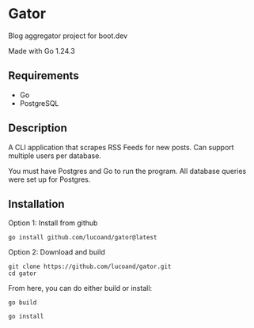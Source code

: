 # Gator

Blog aggregator project for boot.dev

Made with Go 1.24.3

## Requirements
- Go
- PostgreSQL

## Description

A CLI application that scrapes RSS Feeds for new posts.  Can support multiple users per database.

You must have Postgres and Go to run the program.  All database queries were set up for Postgres.

## Installation

Option 1: Install from github

```console
go install github.com/lucoand/gator@latest
```

Option 2: Download and build

```console
git clone https://github.com/lucoand/gator.git
cd gator
```

From here, you can do either build or install:

```console
go build
```

```console
go install
```

